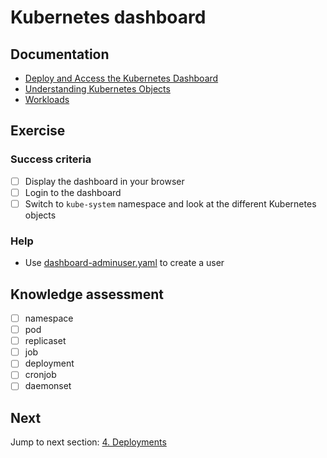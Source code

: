 # Kubernetes dashboard

## Documentation

- [Deploy and Access the Kubernetes Dashboard](https://kubernetes.io/docs/tasks/access-application-cluster/web-ui-dashboard/)
- [Understanding Kubernetes Objects](https://kubernetes.io/docs/concepts/overview/working-with-objects/kubernetes-objects/)
- [Workloads](https://kubernetes.io/docs/concepts/workloads/)

## Exercise

### Success criteria

- [ ] Display the dashboard in your browser
- [ ] Login to the dashboard
- [ ] Switch to `kube-system` namespace and look at the different Kubernetes objects

### Help

- Use [dashboard-adminuser.yaml](../../manifests/dashboard-adminuser.yaml) to create a user

## Knowledge assessment

- [ ] namespace
- [ ] pod
- [ ] replicaset
- [ ] job
- [ ] deployment
- [ ] cronjob
- [ ] daemonset

## Next

Jump to next section: [4. Deployments](../4-deployments/deployments.md)

